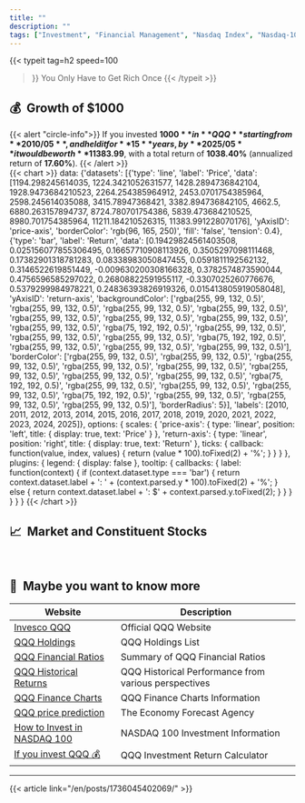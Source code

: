```yaml
---
title: ""
description: ""
tags: ["Investment", "Financial Management", "Nasdaq Index", "Nasdaq-100", "Fund", "Stock", "ETF", "Portfolio", "Asset Allocation", "Financial Freedom", "Investment Strategy", "Investment & Financial Management for Beginners", "How to Invest in Funds", "Nasdaq Index Analysis", "Fund Recommendation", "Stock Investment Strategy", "ETF Investment Guide", "Asset Allocation Plan", "Personal Financial Planning", "Investment Book Recommendation", "Value Investing","Early Retirement","FIRE"]
---
```


{{< typeit 
  tag=h2
  speed=100
>}}
You Only Have to Get Rich Once
{{< /typeit >}}
## 💰&nbsp;&nbsp;Growth of $1000
{{< alert "circle-info">}}
If you invested **$1000** in **QQQ** starting from **2010/05**, and held it for **15** years, by 
**2025/05** it would be worth **$11383.99**, with a total return of **1038.40%** (annualized return of **17.60%**).
{{< /alert >}}
<br>
{{< chart >}}
    data: {'datasets': [{'type': 'line', 'label': 'Price', 'data': [1194.298245614035, 1224.3421052631577, 1428.2894736842104, 1928.9473684210523, 2264.254385964912, 2453.0701754385964, 2598.245614035088, 3415.78947368421, 3382.894736842105, 4662.5, 6880.263157894737, 8724.780701754386, 5839.473684210525, 8980.701754385964, 11211.184210526315, 11383.991228070176], 'yAxisID': 'price-axis', 'borderColor': 'rgb(96, 165, 250)', 'fill': 'false', 'tension': 0.4}, {'type': 'bar', 'label': 'Return', 'data': [0.19429824561403508, 0.025156077855306495, 0.16657710908113926, 0.3505297098111468, 0.17382901318781283, 0.08338983050847455, 0.0591811192562132, 0.3146522619851449, -0.009630200308166328, 0.3782574873590044, 0.4756596585297022, 0.26808822591955117, -0.3307025260776676, 0.5379299984978221, 0.24836393826919326, 0.015413805919058048], 'yAxisID': 'return-axis', 'backgroundColor': ['rgba(255, 99, 132, 0.5)', 'rgba(255, 99, 132, 0.5)', 'rgba(255, 99, 132, 0.5)', 'rgba(255, 99, 132, 0.5)', 'rgba(255, 99, 132, 0.5)', 'rgba(255, 99, 132, 0.5)', 'rgba(255, 99, 132, 0.5)', 'rgba(255, 99, 132, 0.5)', 'rgba(75, 192, 192, 0.5)', 'rgba(255, 99, 132, 0.5)', 'rgba(255, 99, 132, 0.5)', 'rgba(255, 99, 132, 0.5)', 'rgba(75, 192, 192, 0.5)', 'rgba(255, 99, 132, 0.5)', 'rgba(255, 99, 132, 0.5)', 'rgba(255, 99, 132, 0.5)'], 'borderColor': ['rgba(255, 99, 132, 0.5)', 'rgba(255, 99, 132, 0.5)', 'rgba(255, 99, 132, 0.5)', 'rgba(255, 99, 132, 0.5)', 'rgba(255, 99, 132, 0.5)', 'rgba(255, 99, 132, 0.5)', 'rgba(255, 99, 132, 0.5)', 'rgba(255, 99, 132, 0.5)', 'rgba(75, 192, 192, 0.5)', 'rgba(255, 99, 132, 0.5)', 'rgba(255, 99, 132, 0.5)', 'rgba(255, 99, 132, 0.5)', 'rgba(75, 192, 192, 0.5)', 'rgba(255, 99, 132, 0.5)', 'rgba(255, 99, 132, 0.5)', 'rgba(255, 99, 132, 0.5)'], 'borderRadius': 5}], 'labels': [2010, 2011, 2012, 2013, 2014, 2015, 2016, 2017, 2018, 2019, 2020, 2021, 2022, 2023, 2024, 2025]},
    options: {
        scales: {
            'price-axis': {
                type: 'linear',
                position: 'left',
                title: {
                    display: true,
                    text: 'Price' 
                }
             },
            'return-axis': {
                type: 'linear',
                position: 'right',
                title: {
                    display: true,
                    text: 'Return'
                },
                ticks: {
                    callback: function(value, index, values) {
                        return (value * 100).toFixed(2) + '%';
                    }
                }
            }
        },
        plugins: {
            legend: {
                display: false
            },
            tooltip: {
                callbacks: {
                    label: function(context) {
                        if (context.dataset.type === 'bar') {
                            return context.dataset.label + ': ' + (context.parsed.y * 100).toFixed(2) + '%';
                        } else {
                            return context.dataset.label + ': $' + context.parsed.y.toFixed(2);
                        }
                    }
                }
            }
        }
    }
{{< /chart >}}




## 📈&nbsp;&nbsp;Market and Constituent Stocks
<div id="qqq-tradingview">
    <script>
        const container = document.getElementById('qqq-tradingview');
        const script = document.createElement('script');
        script.type = 'text/javascript';
        script.src = 'https://s3.tradingview.com/external-embedding/embed-widget-mini-symbol-overview.js';  // 加载TradingView库
        script.async = true; //  异步加载，不阻塞页面渲染
        script.textContent = `{"symbol": "NASDAQ:QQQ",
                                "width": "100%",
                                "height": "220",
                                "locale": "EN",
                                "dateRange": "60M",
                                "colorTheme": "dark",
                                "isTransparent": true,
                                "autosize": true}`;
        container.appendChild(script);  //  将 <script> 标签添加到容器中
    </script>
</div>

<br>
<div id="ndx-holdings">
    <script>
        const container_holdings = document.getElementById('ndx-holdings');
        const script_holdings = document.createElement('script');
        script_holdings.type = 'text/javascript';
        script_holdings.src = 'https://s3.tradingview.com/external-embedding/embed-widget-stock-heatmap.js';         
        script_holdings.async = true; //  异步加载，不阻塞页面渲染
        script_holdings.textContent = `{"exchanges": [],
                                        "dataSource": "NASDAQ100",
                                        "grouping": "no_group",
                                        "blockSize": "market_cap_basic",
                                        "blockColor": "change",
                                        "locale": "en",
                                        "symbolUrl": "",
                                        "colorTheme": "dark",
                                        "hasTopBar": false,
                                        "isDataSetEnabled": false,
                                        "isZoomEnabled": false,
                                        "hasSymbolTooltip": true,
                                        "isMonoSize": false,
                                        "width": "100%",
                                        "height": "350"}`;
        container_holdings.appendChild(script_holdings);  //  将 <script> 标签添加到容器中
    </script>
</div>

## 🔗&nbsp;&nbsp;Maybe you want to know more

| Website | Description |
|---|---|
| [Invesco QQQ](https://www.invesco.com/us/financial-products/etfs/product-detail?audienceType=Investor&productId=ETF-QQQ) | Official QQQ Website |
| [QQQ Holdings](https://www.invesco.com/us/financial-products/etfs/holdings?audienceType=Investor&ticker=QQQ) | QQQ Holdings List |
| [QQQ Financial Ratios](https://marketchameleon.com/Overview/QQQ/ETF-Financial-Ratios/) | Summary of QQQ Financial Ratios |
| [QQQ Historical Returns](https://www.lazyportfolioetf.com/etf/invesco-qqq-trust-qqq/) | QQQ Historical Performance from various perspectives |
| [QQQ Finance Charts](https://www.financecharts.com/etfs/QQQ/) | QQQ Finance Charts Information |
| [QQQ price prediction](https://longforecast.com/qqq-stock/) | The Economy Forecast Agency |
| [How to Invest in NASDAQ 100](/en/posts/1728723295012-invest-qqq/) |  NASDAQ 100 Investment Information  |
| [If you invest QQQ 💰](https://if-you-invest-qqq.vercel.app/) | QQQ Investment Return Calculator |
---
{{< article link="/en/posts/1736045402069/" >}}
